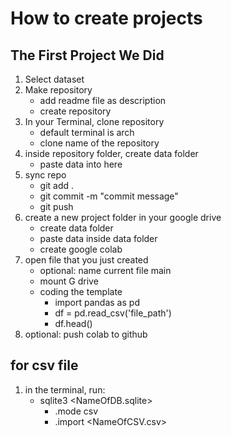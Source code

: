 # How to create projects
## The First Project We Did
1. Select dataset 
2. Make repository 
    - add readme file as description
    - create repository
3. In your Terminal, clone repository
    - default terminal is arch
    - clone name of the repository
4. inside repository folder, create data folder
    - paste data into here
5. sync repo
    - git add .
    - git commit -m "commit message"
    - git push 
6. create a new project folder in your google drive 
    - create data folder 
    - paste data inside data folder
    - create google colab
7. open file that you just created
    - optional: name current file main 
    - mount G drive
    - coding the template  
        - import pandas as pd
        - df = pd.read_csv('file_path')
        - df.head()
8. optional: push colab to github 

## for csv file
1. in the terminal, run:
    - sqlite3 <NameOfDB.sqlite>
        - .mode csv
        - .import <NameOfCSV.csv> <NameOfTable>

